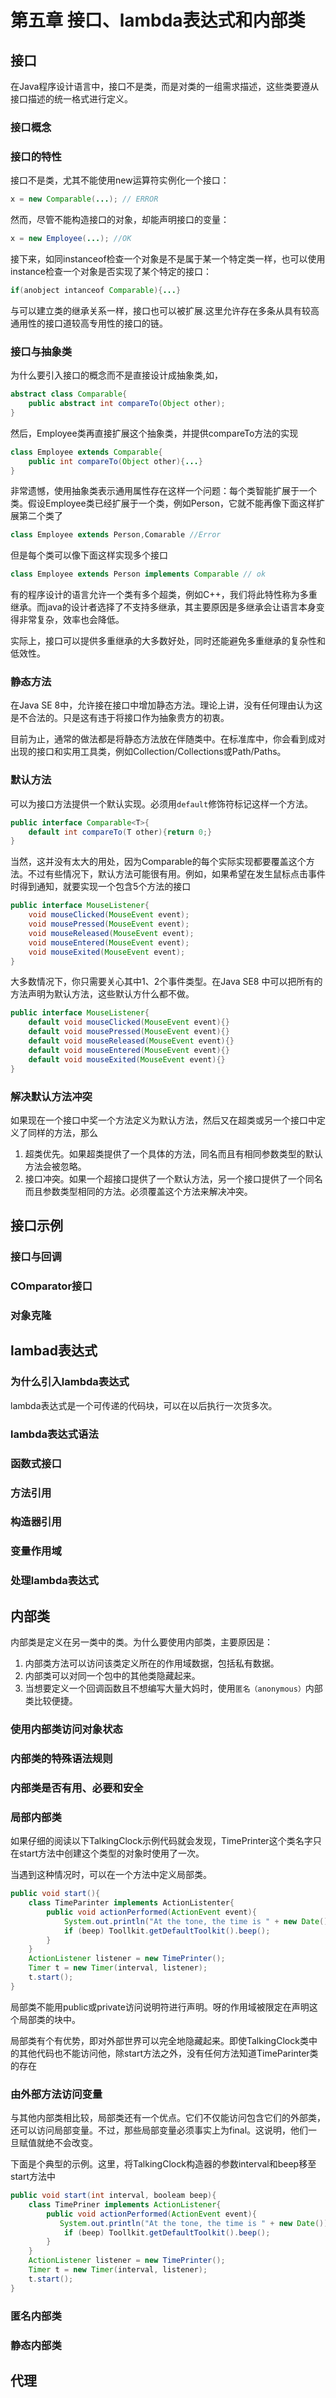 # 第五章 接口、lambda表达式和内部类

## 接口

在Java程序设计语言中，接口不是类，而是对类的一组需求描述，这些类要遵从接口描述的统一格式进行定义。

### 接口概念

### 接口的特性

接口不是类，尤其不能使用new运算符实例化一个接口：

```java
x = new Comparable(...); // ERROR
```

然而，尽管不能构造接口的对象，却能声明接口的变量：

```java
x = new Employee(...); //OK
```

接下来，如同instanceof检查一个对象是不是属于某一个特定类一样，也可以使用instance检查一个对象是否实现了某个特定的接口：

```java
if(anobject intanceof Comparable){...}
```

与可以建立类的继承关系一样，接口也可以被扩展.这里允许存在多条从具有较高通用性的接口道较高专用性的接口的链。

### 接口与抽象类

为什么要引入接口的概念而不是直接设计成抽象类,如，

```java
abstract class Comparable{
    public abstract int compareTo(Object other);
}
```

然后，Employee类再直接扩展这个抽象类，并提供compareTo方法的实现

```java
class Employee extends Comparable{
    public int compareTo(Object other){...}
}
```

非常遗憾，使用抽象类表示通用属性存在这样一个问题：每个类智能扩展于一个类。假设Employee类已经扩展于一个类，例如Person，它就不能再像下面这样扩展第二个类了

```java
class Employee extends Person,Comarable //Error
```

但是每个类可以像下面这样实现多个接口

```java
class Employee extends Person implements Comparable // ok
```

有的程序设计的语言允许一个类有多个超类，例如C++，我们将此特性称为多重继承。而java的设计者选择了不支持多继承，其主要原因是多继承会让语言本身变得非常复杂，效率也会降低。

实际上，接口可以提供多重继承的大多数好处，同时还能避免多重继承的复杂性和低效性。

### 静态方法

在Java SE 8中，允许接在接口中增加静态方法。理论上讲，没有任何理由认为这是不合法的。只是这有违于将接口作为抽象贵方的初衷。

目前为止，通常的做法都是将静态方法放在伴随类中。在标准库中，你会看到成对出现的接口和实用工具类，例如Collection/Collections或Path/Paths。

### 默认方法

可以为接口方法提供一个默认实现。必须用`default`修饰符标记这样一个方法。

```java
public interface Comparable<T>{
    default int compareTo(T other){return 0;}
}
```

当然，这并没有太大的用处，因为Comparable的每个实际实现都要覆盖这个方法。不过有些情况下，默认方法可能很有用。例如，如果希望在发生鼠标点击事件时得到通知，就要实现一个包含5个方法的接口

```java
public interface MouseListener{
    void mouseClicked(MouseEvent event);
    void mousePressed(MouseEvent event);
    void mouseReleased(MouseEvent event);
    void mouseEntered(MouseEvent event);
    void mouseExited(MouseEvent event);
}
```

大多数情况下，你只需要关心其中1、2个事件类型。在Java SE8 中可以把所有的方法声明为默认方法，这些默认方什么都不做。

```java
public interface MouseListener{
    default void mouseClicked(MouseEvent event){}
    default void mousePressed(MouseEvent event){}
    default void mouseReleased(MouseEvent event){}
    default void mouseEntered(MouseEvent event){}
    default void mouseExited(MouseEvent event){}
}
```

### 解决默认方法冲突

如果现在一个接口中奖一个方法定义为默认方法，然后又在超类或另一个接口中定义了同样的方法，那么

1. 超类优先。如果超类提供了一个具体的方法，同名而且有相同参数类型的默认方法会被忽略。
2. 接口冲突。如果一个超接口提供了一个默认方法，另一个接口提供了一个同名而且参数类型相同的方法。必须覆盖这个方法来解决冲突。

## 接口示例

### 接口与回调

### COmparator接口

### 对象克隆

## lambad表达式

### 为什么引入lambda表达式

lambda表达式是一个可传递的代码块，可以在以后执行一次货多次。

### lambda表达式语法

### 函数式接口

### 方法引用

### 构造器引用

### 变量作用域

### 处理lambda表达式

## 内部类

内部类是定义在另一类中的类。为什么要使用内部类，主要原因是：

1. 内部类方法可以访问该类定义所在的作用域数据，包括私有数据。
2. 内部类可以对同一个包中的其他类隐藏起来。
3. 当想要定义一个回调函数且不想编写大量大妈时，使用`匿名（anonymous）`内部类比较便捷。

### 使用内部类访问对象状态

### 内部类的特殊语法规则

### 内部类是否有用、必要和安全

### 局部内部类

如果仔细的阅读以下TalkingClock示例代码就会发现，TimePrinter这个类名字只在start方法中创建这个类型的对象时使用了一次。

当遇到这种情况时，可以在一个方法中定义局部类。

```java
public void start(){
    class TimeParinter implements ActionListenter{
        public void actionPerformed(ActionEvent event){
            System.out.println("At the tone, the time is " + new Date());
            if (beep) Toollkit.getDefaultToolkit().beep();
        }
    }
    ActionListener listener = new TimePrinter();
    Timer t = new Timer(interval, listener);
    t.start();
}
```

局部类不能用public或private访问说明符进行声明。呀的作用域被限定在声明这个局部类的块中。

局部类有个有优势，即对外部世界可以完全地隐藏起来。即使TalkingClock类中的其他代码也不能访问他，除start方法之外，没有任何方法知道TimeParinter类的存在

### 由外部方法访问变量

与其他内部类相比较，局部类还有一个优点。它们不仅能访问包含它们的外部类，还可以访问局部变量。不过，那些局部变量必须事实上为final。这说明，他们一旦赋值就绝不会改变。

下面是个典型的示例。这里，将TalkingClock构造器的参数interval和beep移至start方法中

```java
public void start(int interval, booleam beep){
    class TimePriner implements ActionListener{
        public void actionPerformed(ActionEvent event){
           System.out.println("At the tone, the time is " + new Date());
            if (beep) Toollkit.getDefaultToolkit().beep();
        }
    }
    ActionListener listener = new TimePrinter();
    Timer t = new Timer(interval, listener);
    t.start();
}
```

### 匿名内部类

### 静态内部类

## 代理

